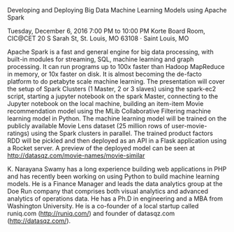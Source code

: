 Developing and Deploying Big Data Machine Learning Models using Apache Spark

Tuesday, December 6, 2016
7:00 PM to 10:00 PM
Korte Board Room, CIC@CET
20 S Sarah St, St. Louis, MO 63108 · Saint Louis, MO

Apache Spark is a fast and general engine for big data processing, with built-in modules for streaming, SQL, machine learning and graph processing. It can run programs up to 100x faster than Hadoop MapReduce in memory, or 10x faster on disk. It is almost becoming the de-facto platform to do petabyte scale machine learning. The presentation will cover the setup of Spark Clusters (1 Master, 2 or 3 slaves) using the spark-ec2 script, starting a jupyter notebook on the spark Master, connecting to the Jupyter notebook on the local machine, building an item-item Movie recommendation model using the MLib Collaborative Filtering machine learning model in Python. The machine learning model will be trained on the publicly available Movie Lens dataset (25 million rows of user-movie-ratings) using the Spark clusters in parallel. The trained product factors RDD will be pickled and then deployed as an API in a Flask application using a Rocket server. A preview of the deployed model can be seen at http://datasqz.com/movie-names/movie-similar

K. Narayana Swamy has a long experience building web applications in PHP and has recently been working on using Python to build machine learning models. He is a Finance Manager and leads the data analytics group at the Doe Run company that comprises both visual analytics and advanced analytics of operations data. He has a Ph.D in engineering and a MBA from Washington University. He is a co-founder of a local startup called runiq.com (http://runiq.com/) and founder of datasqz.com (http://datasqz.com/).

